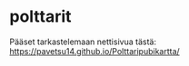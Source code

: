 # polttarit

Pääset tarkastelemaan nettisivua tästä: https://pavetsu14.github.io/Polttaripubikartta/
